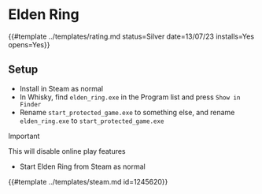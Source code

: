 # Elden Ring

{{#template ../templates/rating.md status=Silver date=13/07/23 installs=Yes opens=Yes}}

## Setup

- Install in Steam as normal
- In Whisky, find `elden_ring.exe` in the Program list and press `Show in Finder`
- Rename `start_protected_game.exe` to something else, and rename `elden_ring.exe` to `start_protected_game.exe`

> [!IMPORTANT]
> This will disable online play features

- Start Elden Ring from Steam as normal

{{#template ../templates/steam.md id=1245620}}